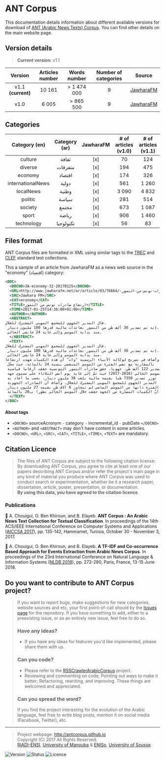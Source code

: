 ANT Corpus
=============================

This documentation details information about different available versions for download of [ANT (Arabic News Texts) Corpus](http://antcorpus.github.io).
You can find other details on the main website page.

Version details
---------------
> **Current version:** v1.1

| Version  | Articles number | Words number | Number of categories | Source
| :------: | :-------------: | :---------: | :-------------------: | :-----:|
| v1.1 **(current)** | 10 161  | > 1 474 000 | 9 | [JawharaFM](http://www.jawharafm.net/ar/) |
| v1.0 | 6 005  | > 865 500 | 9 | [JawharaFM](http://www.jawharafm.net/ar/) |

Categories
----------------

| Category (en)  | Category (ar) | JawharaFM | # of articles (v1.0) | # of articles (v1.1) |
| :------: | :-------------: | :---------: | :---------: | :---------: |
| culture | ثقافة | [x] | 70 | 124 |
| diverse | متفرقات | [x] | 194 | 475 |
| economy | اقتصاد | [x] | 174 | 326 |
| internationalNews | دولية | [x] | 561 | 1 260 |
| localNews | وطنية | [x] | 3 090 | 4 832 |
| politic | سياسة | [x] | 281 | 514 |
| society | مجتمع | [x] | 673 | 1 087 |
| sport | رياضة | [x] | 906 | 1 460 |
| technology |تكنولوجيا | [x] | 56 | 83 |

Files format
----------------
ANT Corpus files are formatted in XML using similar tags to the [TREC](http://trec.nist.gov/) and [CLEF](http://www.clef-initiative.eu/) standard test collections.

This a sample of an article from JawharaFM as a news web source in the "economy" (اقتصاد) category:
```xml
<DOC>
  <DOCNO>JA-economy-32-20170125</DOCNO>
  <URL>http://www.jawharafm.net/ar/article/ارتفاع-صادرات-تونس-من-التمور-/93/76664</URL>
  <SRC>Jawhara FM</SRC>
  <CAT>economy</CAT>
  <TITLE>ارتفاع صادرات تونس من التمور</TITLE>
  <TIME>2017-01-25T14:36:00+01:00</TIME>
  <AUTHOR></AUTHOR>
  <ABSTRACT>
قال المدير الجهوي للمجمع المهني المشترك للغلال، 
 إنه تم تصدير 36 ألف طن من التمور بعائدات مالية قدرها 180 مليون دينار،
 منذ بداية الموسم وإلى غاية 24 جانفي الحالي.
  </ABSTRACT>
  <TEXT>
قال المدير الجهوي للمجمع المهني المشترك للغلال، 
 إنه تم تصدير 36 ألف طن من التمور بعائدات مالية قدرها 180 مليون دينار،
 منذ بداية الموسم وإلى غاية 24 جانفي الحالي.
وأضاف في تصريح لوكالة الأنباء الرسمية "وات" أن هذه الكميات شهدت ارتفاعا
 بالمقارنة مع نفس الفترة من الموسم المنقضي بنسبة 24 بالمائة، حيث سجّل
 تصدير 122 ألف طن. جهويا، حقق صادرات التمور التونسية حققت أرقاما قياسية
 للموسم الحالي (2016-2017) حيث تمّ إلى غاية يوم أمس الثلاثاء على مستوى جهة
 توزر تصدير 7350 طنا بقيمة مالية بلغت 38 مليون دينار، بحسب ما أفاد به
 المدير الجهوي للمجمع المهني المشترك للغلال. وأضاف أن الصادرات الجهوية
 خلال الفترة ذاتها من الموسم الماضي لم تتجاوز 6 آلاف طن بقيمة 27 مليون دينار،
 مشيرا الى أنّ الكميات المصدّرة من الجهة حققت خلال الموسم الحالي تطورا بـ20 بالمائة.
  </TEXT>
</DOC>
```
#### About tags
- `<DOCNO>` sourceAcronym `-` category `-` incremental_id `-` pubDate `</DOCNO>`
- `<AUTHOR>` and `<ABSTRACT>` may don't have content in some articles.
- `<DOCNO>`, `<URL>`, `<SRC>`, `<CAT>`, `<TITLE>`, `<TIME>`, `<TEXT>` are mandatory.


## Citation Licence
>The files of ANT Corpus are subject to the following citation license:   
>By downloading ANT Corpus, you agree to cite at least one of our papers describing ANT Corpus and/or refer the project's main page in any kind of material you produce where ANT Corpus was used to conduct search or experimentation, whether be it a research paper, dissertation, article, poster, presentation, or documentation.   
>**By using this data, you have agreed to the citation licence**.

### Publications
:page_facing_up: A. Chouigui, O. Ben Khiroun, and B. Elayeb. **ANT Corpus : An Arabic News Text Collection for Textual Classification**. In proceedings of the 14th ACS/IEEE International Conference on Computer Systems and Applications ([AICCSA 2017](http://www.aiccsa.net/AICCSA2017/)), pp. 135-142, Hammamet, Tunisia, October 30 - November 3, 2017.

:page_facing_up: A. Chouigui, O. Ben Khiroun, and B. Elayeb. **A TF-IDF and Co-occurrence Based Approach for Events Extraction from Arabic News Corpus**. In proceedings of the 23rd International Conference on Natural Language & Information Systems ([NLDB 2018](http://nldb2018.cnam.fr/)), pp. 272-280, Paris, France, 13-15 June 2018.

## Do you want to contribute to ANT Corpus project?
> If you want to report bugs, make suggestions for new categories, website sources and etc, your first point-of-call should by the [Issues page](https://github.com/antcorpus/antcorpus.data/issues) for the repository. If you have something to add, either to a preexisting issue, or as an entirely new issue, feel free to do so.
> ### Have any ideas?
> - If you have any ideas for features you'd like implemented, please share them with us.
> ### Can you code?
> - Please refer to the [RSSCrawlerArabicCorpus](https://github.com/antcorpus/RSSCrawlerArabicCorpus) project.
> - Reviewing and commenting on code; Pointing out ways to make it better; Refactoring, rewriting, and improving. These things are welcomed and appreciated.
> ### Can you spread the word?
> If you find the project interesting for the evolution of the Arabic language, feel free to write blog posts, mention it on social media (Facebook, Twitter), etc.


----------------------
> Project webpage: <http://antcorpus.github.io>  
> Copyright (C) 2017 All Rights Reserved.  
> [RIADI-ENSI](http://www.riadi.rnu.tn/), [University of Manouba](http://www.uma.rnu.tn) & [ENISo](eniso.rnu.tn), [University of Sousse](http://www.uc.rnu.tn).  

![Version](https://img.shields.io/badge/last_version-v1.0-green.svg)
![Status](https://img.shields.io/badge/status-beta-orange.svg)
![Licence](https://img.shields.io/badge/licence-Apache_2.0-blue.svg)
